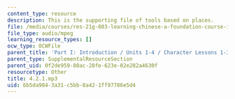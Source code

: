 ```yaml
---
content_type: resource
description: This is the supporting file of tools based on places.
file: /media/courses/res-21g-003-learning-chinese-a-foundation-course-in-mandarin-spring-2011/6b5da9843a31c5bb8a421ff97786e5d4_4.2.1.mp3
file_type: audio/mpeg
learning_resource_types: []
ocw_type: OCWFile
parent_title: 'Part I: Introduction / Units 1-4 / Character Lessons 1-3'
parent_type: SupplementalResourceSection
parent_uid: 0f2de959-80ac-28fe-623e-02e282a4630f
resourcetype: Other
title: 4.2.1.mp3
uid: 6b5da984-3a31-c5bb-8a42-1ff97786e5d4
---
```

